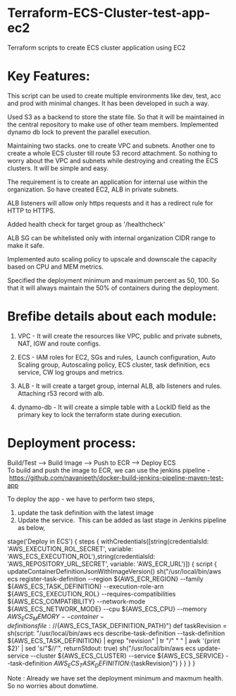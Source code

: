 # Terraform-ECS-Cluster-test-app-ec2
Terraform scripts to create ECS cluster application using EC2

Key Features:
=============
This script can be used to create multiple environments like dev, test, acc and prod with minimal changes. It has been developed in such a way. 

Used S3 as a backend to store the state file. So that it will be maintained in the central repository to make use of other team members. Implemented dynamo db lock to prevent the parallel execution. 

Maintaining two stacks. one to create VPC and subnets. Another one to create a whole ECS cluster till route 53 record attachment. So nothing to worry about the VPC and subnets while destroying and creating the ECS clusters. It will be simple and easy. 

The requirement is to create an application for internal use within the organization. So have created EC2, ALB in private subnets. 

ALB listeners will allow only https requests and it has a redirect rule for HTTP to HTTPS.

Added health check for target group as '/healthcheck'

ALB SG can be whitelisted only with internal organization CIDR range to make it safe.

Implemented auto scaling policy to upscale and downscale the capacity based on CPU and MEM metrics. 

Specified the deployment minimum and maximum percent as 50, 100. So that it will always maintain the 50% of containers during the deployment. 

Brefibe details about each module:
=================================

1. VPC - It will create the resources like VPC, public and private subnets, NAT, IGW and route configs. 

2. ECS - IAM roles for EC2, SGs and rules,  Launch configuration, Auto Scaling group, Autoscaling policy, ECS cluster, task definition, ecs service, CW log groups and metrics. 

3. ALB - It will create a target group, internal ALB, alb listeners and rules. Attaching r53 record with alb. 

4. dynamo-db - It will create a simple table with a LockID field as the primary key to lock the terraform state during execution.


Deployment process:
===================
Build/Test --> Build Image --> Push to ECR --> Deploy ECS 
To build and push the image to ECR, we can use the jenkins pipeline - https://github.com/navanieeth/docker-build-jenkins-pipeline-maven-test-app

To deploy the app - we have to perform two steps, 
1. update the task definition with the latest image
2. Update the service. 
This can be added as last stage in Jenkins pipeline as below,

stage('Deploy in ECS') {
  steps {
    withCredentials([string(credentialsId: 'AWS_EXECUTION_ROL_SECRET', variable: 'AWS_ECS_EXECUTION_ROL'),string(credentialsId: 'AWS_REPOSITORY_URL_SECRET', variable: 'AWS_ECR_URL')]) {
      script {
        updateContainerDefinitionJsonWithImageVersion()
        sh("/usr/local/bin/aws ecs register-task-definition --region ${AWS_ECR_REGION} --family ${AWS_ECS_TASK_DEFINITION} --execution-role-arn ${AWS_ECS_EXECUTION_ROL} --requires-compatibilities ${AWS_ECS_COMPATIBILITY} --network-mode ${AWS_ECS_NETWORK_MODE} --cpu ${AWS_ECS_CPU} --memory ${AWS_ECS_MEMORY} --container-definitions file://${AWS_ECS_TASK_DEFINITION_PATH}")
        def taskRevision = sh(script: "/usr/local/bin/aws ecs describe-task-definition --task-definition ${AWS_ECS_TASK_DEFINITION} | egrep \"revision\" | tr \"/\" \" \" | awk '{print \$2}' | sed 's/\"\$//'", returnStdout: true)
        sh("/usr/local/bin/aws ecs update-service --cluster ${AWS_ECS_CLUSTER} --service ${AWS_ECS_SERVICE} --task-definition ${AWS_ECS_TASK_DEFINITION}:${taskRevision}")
      }
    }
  }
}

Note : Already we have set the deployment minimum and maxmum health. So no worries about donwtime. 
